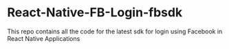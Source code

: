 # React-Native-FB-Login-fbsdk
This repo contains all the code for the latest sdk for login using Facebook in React Native Applications
